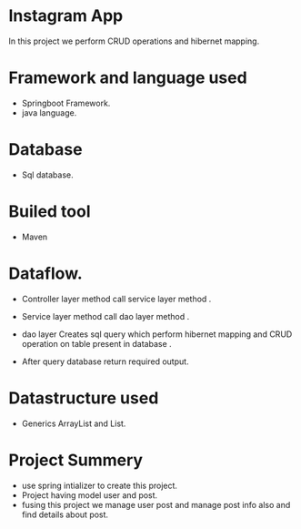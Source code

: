 # Instagram App
In this project we perform CRUD operations and hibernet mapping.

# Framework and language used
* Springboot Framework.
* java language.
# Database
* Sql database.
# Builed tool
* Maven
# Dataflow.
* Controller layer method call service layer method .

* Service layer method call dao layer method .

* dao layer Creates sql query which perform hibernet mapping and CRUD operation on table present in database .

* After query database return required output.

# Datastructure used
* Generics ArrayList and List.
# Project Summery
* use spring intializer to create this project.
* Project having model user and post.
* fusing this project we manage user post and manage post info also and find details about post.
 
